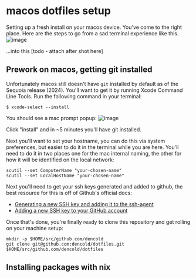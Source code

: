 # macos dotfiles setup

Setting up a fresh install on your macos device. You've come to the right place. Here are the steps to go from a sad terminal experience like this.
![image](https://github.com/user-attachments/assets/46d763a2-db72-464d-adfb-b7ad2e6355ea)

...into this [todo - attach after shot here]

## Prework on macos, getting git installed

Unfortunately macos still doesn't have `git` installed by default as of the Sequoia release (2024). You'll want to get it by running Xcode Command Line Tools. Run the following command in your terminal:

`$ xcode-select --install`

You should see a mac prompt popup:
![image](https://github.com/user-attachments/assets/8cb94071-b778-4d36-a199-a6e8627e0d0a)

Click "install" and in ~5 minutes you'll have git installed.

Next you'll want to set your hostname, you can do this via system preferences, but easier to do it in the terminal while you are here. You'll need to do it in two places one for the mac internal naming, the other for how it will be identified on the local network:

```
scutil --set ComputerName "your-chosen-name"
scutil --set LocalHostName "your-chosen-name"
```

Next you'll need to get your ssh keys generated and added to github, the best resource for this is off of Github's official docs:

- [Generating a new SSH key and adding it to the ssh-agent](https://docs.github.com/en/authentication/connecting-to-github-with-ssh/generating-a-new-ssh-key-and-adding-it-to-the-ssh-agent)
- [Adding a new SSH key to your GitHub account](https://docs.github.com/en/authentication/connecting-to-github-with-ssh/adding-a-new-ssh-key-to-your-github-account)

Once that's done, you're finally ready to clone this repository and get rolling on your machine setup:

```
mkdir -p $HOME/src/github.com/dencold
git clone git@github.com:dencold/dotfiles.git $HOME/src/github.com/dencold/dotfiles
```

## Installing packages with nix

